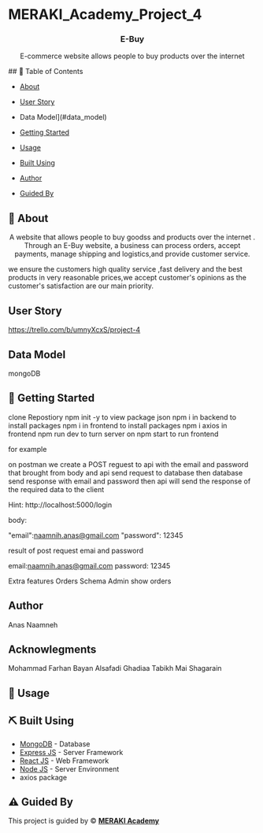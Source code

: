 # MERAKI_Academy_Project_4


<h3 align="center">E-Buy</h3>


<p align="center"> E-commerce website allows people to buy products over the internet
    <br> 
</p>
 ## 📝 Table of Contents
 
 - [About](#about)
 -  [User Story](#user_story)
 - Data Model](#data_model)
- [Getting Started](#getting_started)
- [Usage](#usage)
- [Built Using](#built_using)
- [Author](#author)

- [Guided By](#guided_by)



## 🧐 About <a name = "about"></a>
 <p align="center">
   A website that allows people to buy goodss and products over the internet . 
 Through an E-Buy website, a business can process orders, accept payments,
 manage shipping and logistics,and provide customer service.
 
 we ensure the customers high quality service ,fast delivery and the best products in very reasonable prices,we accept customer's opinions as the customer's satisfaction are our main priority.
    <br> 
</p>
 
 




 ##  User Story <a name = "#user_story"></a>
 
 
 https://trello.com/b/umnyXcxS/project-4
 
 
 ## Data Model <a name = "data_model"></a>

 
 mongoDB 
 
 
## 🏁 Getting Started <a name = "getting_started"></a>
  clone Repostiory
  npm init -y to view package json
 npm i in backend to install packages 
 npm i in frontend to install packages
 npm i axios in frontend
 npm run dev to turn server on
 npm start to run frontend
 
 
 for example 
 
 on postman we create a POST reguest to api with the email and password that brought from body
 and api send request to database then database send response with email and password then api will send the response of the required data to the client
 
 Hint:
 http://localhost:5000/login
 
 body:
 
 "email":naamnih.anas@gmail.com
 "password": 12345
 
 result of post request emai and password
 
 email:naamnih.anas@gmail.com
 password: 12345
  
 
 
 Extra features 
 Orders Schema
Admin show orders
 
 ## Author <a name = "author"></a>
 Anas Naamneh
 
 ## Acknowlegments <a name = "author"></a>
 
 Mohammad Farhan
 Bayan Alsafadi
 Ghadiaa Tabikh
 Mai Shagarain
 
 ## 🎈 Usage <a name="usage"></a>


 ## ⛏️ Built Using <a name = "built_using"></a>

- [MongoDB](https://www.mongodb.com/) - Database
- [Express JS](https://expressjs.com/) - Server Framework
- [React JS](https://https://reactjs.org/) - Web Framework
- [Node JS](https://nodejs.org/en/) - Server Environment
- axios package



 
 
 ## ⚠️ Guided By <a name = "guided_by"></a>

This project is guided by ©️ **[MERAKI Academy](https://www.meraki-academy.org)**

 
 
